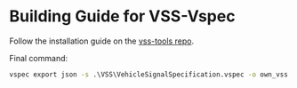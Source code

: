 # Building Guide for VSS-Vspec









Follow the installation guide on the [vss-tools repo](https://github.com/COVESA/vss-tools?tab=readme-ov-file#installation).








Final command:

``` cmd
vspec export json -s .\VSS\VehicleSignalSpecification.vspec -o own_vss.json -I VSS --pretty -l .\VSS\overlays\profiles\TeleopVehicle.vspec -l .\VSS\overlays\extansions\Teleop.vspec -l .\VSS\overlays\extansions\Teleop\Teleop.vspec
```
